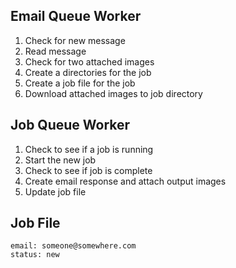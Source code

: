 ## Email Queue Worker

1. Check for new message
2. Read message
3. Check for two attached images
4. Create a directories for the job
5. Create a job file for the job
6. Download attached images to job directory


## Job Queue Worker

1. Check to see if a job is running
2. Start the new job
3. Check to see if job is complete
4. Create email response and attach output images
5. Update job file


## Job File

```
email: someone@somewhere.com
status: new
```
